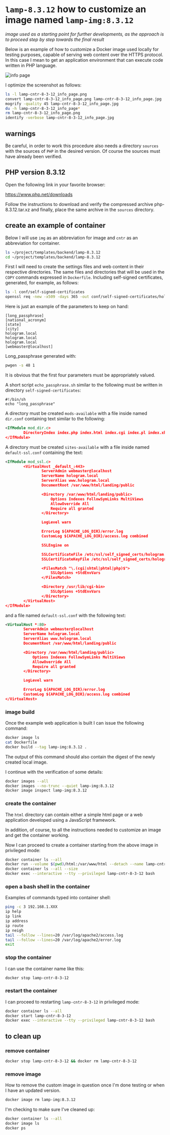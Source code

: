 # `lamp-8.3.12` how to customize an image named `lamp-img:8.3.12`

*image used as a starting point for further developments, as the approach is to proceed step by step towards the final result*

Below is an example of how to customize a Docker image used locally for testing purposes, capable of serving web content over the HTTPS protocol.
In this case I mean to get an application environment that can execute code written in PHP language.

![info page](screenshots/lamp-cntr-8-3-12_info_page.jpg)

I optimize the screenshot as follows:

```bash
ls -l lamp-cntr-8-3-12_info_page.png
convert lamp-cntr-8-3-12_info_page.png lamp-cntr-8-3-12_info_page.jpg
mogrify -quality 45 lamp-cntr-8-3-12_info_page.jpg
du -h lamp-cntr-8-3-12_info_page*
rm lamp-cntr-8-3-12_info_page.png
identify -verbose lamp-cntr-8-3-12_info_page.jpg
```

## warnings

Be careful, in order to work this procedure also needs a directory `sources` with the sources of `PHP` in the desired version. Of course the sources must have already been verified.

## PHP version 8.3.12

Open the following link in your favorite browser:

<https://www.php.net/downloads>

Follow the instructions to download and verify the compressed archive php-8.3.12.tar.xz and finally, place the same archive in the `sources` directory.

## create an example of container

Below I will use `img` as an abbreviation for image and `cntr` as an abbreviation for container.

```bash
ls ~/project/templates/backend/lamp-8.3.12
cd ~/project/templates/backend/lamp-8.3.12
```

First I will need to create the settings files and web content in their respective directories.
The same files and directories that will be used in the `COPY` commands expressed in `Dockerfile`.
Including self-signed certificates, generated, for example, as follows:

```bash
ls -l conf/self-signed-certificates
openssl req -new -x509 -days 365 -out conf/self-signed-certificates/hologram.pem -keyout conf/self-signed-certificates/hologram.key
```

Here is just an example of the parameters to keep on hand:

```text
[long_passphrase]
[national_acronym]
[state]
[city]
hologram.local
hologram.local
hologram.local
[webmaster@localhost]
```

Long_passphrase generated with:

```bash
pwgen -s 48 1
```

It is obvious that the first four parameters must be appropriately valued.

A short script `echo_passphrase.sh` similar to the following must be written in directory `self-signed-certificates`:

```text
#!/bin/sh
echo "long_passphrase"
```

A directory must be created `mods-available` with a file inside named `dir.conf` containing text similar to the following:

```xml
<IfModule mod_dir.c>
        DirectoryIndex index.php index.html index.cgi index.pl index.xhtml index.htm
</IfModule>
```

A directory must be created `sites-available` with a file inside named `default-ssl.conf` containing the text:

```xml
<IfModule mod_ssl.c>
        <VirtualHost _default_:443>
                ServerAdmin webmaster@localhost
                ServerName hologram.local
                ServerAlias www.hologram.local
                DocumentRoot /var/www/html/landing/public

                <Directory /var/www/html/landing/public>
                    Options Indexes FollowSymLinks MultiViews
                    AllowOverride All
                    Require all granted
                </Directory>

                LogLevel warn

                ErrorLog ${APACHE_LOG_DIR}/error.log
                CustomLog ${APACHE_LOG_DIR}/access.log combined

                SSLEngine on

                SSLCertificateFile /etc/ssl/self_signed_certs/hologram.pem
                SSLCertificateKeyFile /etc/ssl/self_signed_certs/hologram.key

                <FilesMatch "\.(cgi|shtml|phtml|php)$">
                    SSLOptions +StdEnvVars
                </FilesMatch>

                <Directory /usr/lib/cgi-bin>
                    SSLOptions +StdEnvVars
                </Directory>
        </VirtualHost>
</IfModule>
```

and a file named `default-ssl.conf` with the following text:

```xml
<VirtualHost *:80>
        ServerAdmin webmaster@localhost
        ServerName hologram.local
        ServerAlias www.hologram.local
        DocumentRoot /var/www/html/landing/public

        <Directory /var/www/html/landing/public>
            Options Indexes FollowSymLinks MultiViews
            AllowOverride All
            Require all granted
        </Directory>

        LogLevel warn

        ErrorLog ${APACHE_LOG_DIR}/error.log
        CustomLog ${APACHE_LOG_DIR}/access.log combined
</VirtualHost>
```

### image build

Once the example web application is built I can issue the following command:

```bash
docker image ls
cat Dockerfile
docker build --tag lamp-img:8.3.12 .
```

The output of this command should also contain the digest of the newly created local image.

I continue with the verification of some details:

```bash
docker images --all
docker images --no-trunc --quiet lamp-img:8.3.12
docker image inspect lamp-img:8.3.12
```

### create the container

The `html` directory can contain either a simple html page or a web application developed using a JavaScript framework.

In addition, of course, to all the instructions needed to customize an image and get the container working.

Now I can proceed to create a container starting from the above image in privileged mode:

```bash
docker container ls --all
docker run --volume $(pwd)/html:/var/www/html --detach --name lamp-cntr-8-3-12 --publish 8443:443 --pull=never lamp-img:8.3.12
docker container ls --all --size
docker exec --interactive --tty --privileged lamp-cntr-8-3-12 bash
```

### open a bash shell in the container

Examples of commands typed into container shell:

```bash
ping -c 3 192.168.1.XXX
ip help
ip link
ip address
ip route
ip neigh
tail --follow --lines=20 /var/log/apache2/access.log
tail --follow --lines=20 /var/log/apache2/error.log
exit
```

### stop the container

I can use the container name like this:

```bash
docker stop lamp-cntr-8-3-12
```

### restart the container

I can proceed to restarting `lamp-cntr-8-3-12` in privileged mode:

```bash
docker container ls --all
docker start lamp-cntr-8-3-12
docker exec --interactive --tty --privileged lamp-cntr-8-3-12 bash
```

## to clean up

### remove container

```bash
docker stop lamp-cntr-8-3-12 && docker rm lamp-cntr-8-3-12
```

### remove image

How to remove the custom image in question once I'm done testing or when I have an updated version.

```bash
docker image rm lamp-img:8.3.12
```

I'm checking to make sure I've cleaned up:

```bash
docker container ls --all
docker image ls
docker ps
```
